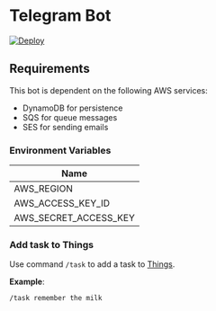 # Telegram Bot

[![Deploy](https://www.herokucdn.com/deploy/button.svg)](https://heroku.com/deploy)

## Requirements

This bot is dependent on the following AWS services:

- DynamoDB for persistence
- SQS for queue messages
- SES for sending emails

### Environment Variables

| Name                  |
| --------------------- |
| AWS_REGION            |
| AWS_ACCESS_KEY_ID     |
| AWS_SECRET_ACCESS_KEY |

### Add task to Things

Use command `/task` to add a task to [Things](https://culturedcode.com/things/).

**Example**:

```text
/task remember the milk
```
